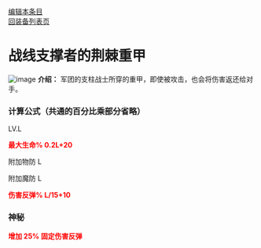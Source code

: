 [编辑本条目](https://github.com/GuguTown/Wiki/edit/main/equip/战线支撑者的荆棘重甲.md)   
[回装备列表页](index.html) 
# 战线支撑者的荆棘重甲
![image](https://user-images.githubusercontent.com/35645329/193945069-cadbe5a8-87d9-493b-a191-1cf528f242bc.png) **介绍：** 军团的支柱战士所穿的重甲，即使被攻击，也会将伤害返还给对手。   
### 计算公式（共通的百分比乘部分省略）
LV.L   

<p><font color="#FF0000"><b>最大生命% 0.2L+20</b></font></p>

附加物防 L   

附加魔防 L   

<p><font color="#FF0000"><b>伤害反弹% L/15+10</b></font></p>

### 神秘
<p><font color="#FF0000"><b>增加 25% 固定伤害反弹</b></font></p>
